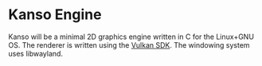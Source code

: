 # Kanso Engine

Kanso will be a minimal 2D graphics engine written in C for the Linux+GNU OS.
The renderer is written using the [Vulkan SDK](https://vulkan.lunarg.com).
The windowing system uses libwayland.
